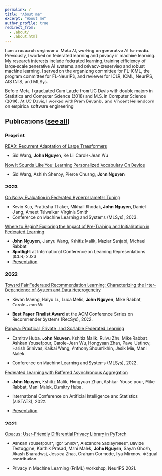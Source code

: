 ```yaml
---
permalink: /
title: "About me"
excerpt: "About me"
author_profile: true
redirect_from: 
  - /about/
  - /about.html
---
```


I am a research engineer at Meta AI, working on generative AI for media. Previously, I worked on federated learning and privacy in machine learning. My research interests include federated learning, training efficiency of large-scale generative AI systems, and privacy-preserving and robust machine learning. I served on the organizing committee for FL-ICML, the program committee for FL-NeurIPS, and reviewer for ICLR, ICML, NeurIPS, AISTATS, and MLSys. 

Before Meta, I graduated Cum Laude from UC Davis with double majors in Statistics and Computer Science (2018) and M.S. in Computer Science (2019). At UC Davis, I worked with Prem Devanbu and Vincent Hellendoorn on empirical software engineering. 

## Publications ([see all](https://scholar.google.com/citations?user=3CTTUYgAAAAJ&hl=en))
### Preprint
[READ: Recurrent Adaptation of Large Transformers](https://arxiv.org/abs/2305.15348)
* Sid Wang, **John Nguyen**, Ke Li, Carole-Jean Wu

[Now It Sounds Like You: Learning Personalized Vocabulary On Device](https://arxiv.org/abs/2305.03584)
* Sid Wang, Ashish Shenoy, Pierce Chuang, **John Nguyen**

### 2023
[On Noisy Evaluation in Federated Hyperparameter Tuning](https://arxiv.org/abs/2212.08930)
* Kevin Kuo, Pratiksha Thaker, Mikhail Khodak, **John Nguyen**, Daniel Jiang, Ameet Talwalkar, Virginia Smith
* Conference on Machine Learning and Systems (MLSys), 2023.

[Where to Begin? Exploring the Impact of Pre-Training and Initialization in Federated Learning](https://arxiv.org/abs/2210.08090)
* **John Nguyen**, Jianyu Wang, Kshitiz Malik, Maziar Sanjabi, Michael Rabbat
* **Spotlight** at International Conference on Learning Representations (ICLR) 2023
* [Presentation](https://youtu.be/1DuW_IeWpIQ)

### 2022
[Toward Fair Federated Recommendation Learning: Characterizing the Inter-Dependence of System and Data Heterogeneity](https://arxiv.org/abs/2206.02633)

* Kiwan Maeng, Haiyu Lu, Luca Melis, **John Nguyen**, Mike Rabbat, Carole-Jean Wu.

* **Best Paper Finalist Award** at the ACM Conference Series on Recommender Systems (RecSys), 2022.

[Papaya: Practical, Private, and Scalable Federated Learning](https://proceedings.mlsys.org/paper/2022/file/f340f1b1f65b6df5b5e3f94d95b11daf-Paper.pdf)

  * Dzmitry Huba, **John Nguyen**, Kshitiz Malik, Ruiyu Zhu, Mike Rabbat, Ashkan Yousefpour, Carole-Jean Wu, Hongyuan Zhan, Pavel Ustinov, Harish Srinivas, Kaikai Wang, Anthony Shoumikhin, Jesik Min, Mani Malek.

  * Conference on Machine Learning and Systems (MLSys), 2022.

[Federated Learning with Buffered Asynchronous Aggregation](https://proceedings.mlr.press/v151/nguyen22b/nguyen22b.pdf)

  * **John Nguyen**, Kshitiz Malik, Hongyuan Zhan, Ashkan Yousefpour, Mike Rabbat, Mani Malek, Dzmitry Huba.

* International Conference on Artificial Intelligence and Statistics (AISTATS), 2022.
* [Presentation](https://www.youtube.com/watch?v=Ui-OGUAieNY)

### 2021
[Opacus: User-Friendly Differential Privacy Library in PyTorch](https://arxiv.org/pdf/2109.12298.pdf)

* Ashkan Yousefpour\*, Igor Shilov\*, Alexandre Sablayrolles\*, Davide Testuggine, Karthik Prasad, Mani Malek, **John Nguyen**, Sayan Ghosh, Akash Bharadwaj, Jessica Zhao, Graham Cormode, Ilya Mironov.
∗Equal contribution. 

* Privacy in Machine Learning (PriML) workshop, NeurIPS 2021.
